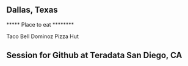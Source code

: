 ## Dallas, Texas

***** Place to eat ********

Taco Bell
Dominoz
Pizza Hut





## Session for Github at Teradata San Diego, CA

